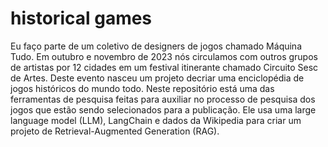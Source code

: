 # historical games
 Eu faço parte de um coletivo de designers de jogos chamado Máquina Tudo. Em outubro e novembro de 2023 nós circulamos com outros grupos de artistas por 12 cidades em um festival itinerante chamado Circuito Sesc de Artes. Deste evento nasceu um projeto decriar uma enciclopédia de jogos históricos do mundo todo.  Neste repositório está uma das ferramentas de pesquisa feitas para auxiliar no processo de pesquisa dos jogos que estão sendo selecionados para a publicação. Ele usa uma large language model (LLM), LangChain e dados da Wikipedia para criar um projeto de Retrieval-Augmented Generation (RAG).
